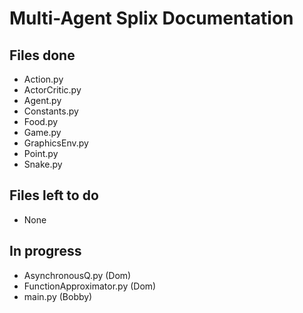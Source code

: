 # Multi-Agent Splix Documentation

## Files done
- Action.py
- ActorCritic.py
- Agent.py
- Constants.py
- Food.py
- Game.py
- GraphicsEnv.py
- Point.py
- Snake.py

## Files left to do
- None

## In progress
- AsynchronousQ.py (Dom)
- FunctionApproximator.py (Dom)
- main.py (Bobby)